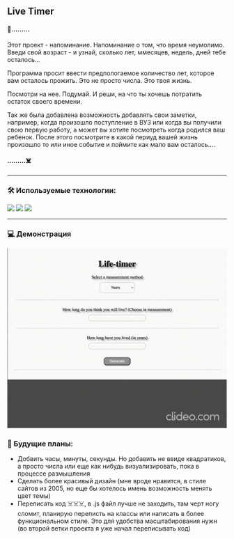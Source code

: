 ## Live Timer

#### 🌱.........

Этот проект - напоминание. 
Напоминание о том, что время неумолимо. 
Введи свой возраст - и узнай, 
сколько лет, ммесяцев, недель, дней тебе осталось...

Программа просит ввести предпологаемое количество лет, 
которое вам осталось прожить. 
Это не просто числа. 
Это твоя жизнь. 

Посмотри на нее. Подумай. 
И реши, на что ты хочешь потратить остаток своего времени. 

Так же была добавлена возможность добавлять свои заметки, 
например, когда произошло поступление в ВУЗ 
или когда вы получили свою первую работу, 
а может вы хотите посмотреть когда родился ваш ребенок. 
После этого посмотрите в какой периуд вашей жизнь
произошло то или иное событие и поймите как мало вам осталось....

#### .........☠️

---

### 🛠️ Используемые технологии:

<img src="https://img.shields.io/badge/HTML5-E34F26?style=for-the-badge&logo=html5&logoColor=white"/>
<img src="https://img.shields.io/badge/CSS3-1572B6?style=for-the-badge&logo=css3&logoColor=white"/>
<img src="https://img.shields.io/badge/JavaScript-F7DF1E?style=for-the-badge&logo=javascript&logoColor=black"/>

---

### 💻 Демонстрация

![demo](./assets/demo.gif)


### 🔮 Будущие планы: 

- Добвить часы, минуты, секунды. Но добавить не ввиде квадратиков, а просто числа или еще как нибудь визуализировать, пока в процессе размышления
- Сделать более красивый дизайн (мне вроде нравится, в стиле сайтов из 2005, но еще бы хотелось имень возможность менять цвет темы)
- Переписать код ☠️☠️☠️, в .js файл лучше не заходить, там черт ногу сломит, планирую переписть на классы или написать в более функциональном стиле. Это для удобства масштабирования нужн (во второй ветки проекта я уже начал переписывать код)
